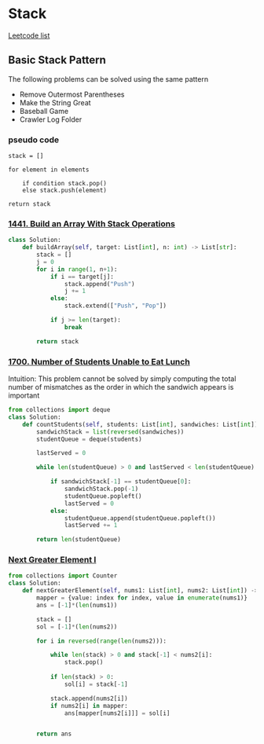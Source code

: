 # Stack

[Leetcode list](https://leetcode.com/problem-list/stack/)

## Basic Stack Pattern

The following problems can be solved using the same pattern 

- Remove Outermost Parentheses
- Make the String Great
- Baseball Game
- Crawler Log Folder

### pseudo code

```
stack = []

for element in elements

    if condition stack.pop()
    else stack.push(element)

return stack
```

### [1441. Build an Array With Stack Operations](https://leetcode.com/problems/build-an-array-with-stack-operations/description/?envType=problem-list-v2&envId=stack)

```python
class Solution:
    def buildArray(self, target: List[int], n: int) -> List[str]:
        stack = []
        j = 0
        for i in range(1, n+1):
            if i == target[j]:
                stack.append("Push")
                j += 1
            else:
                stack.extend(["Push", "Pop"])

            if j >= len(target):
                break

        return stack
```

### [1700. Number of Students Unable to Eat Lunch](https://leetcode.com/problems/number-of-students-unable-to-eat-lunch/description/?envType=problem-list-v2&envId=stack)

Intuition: This problem cannot be solved by simply computing the total number of mismatches as the order in which the sandwich appears is important

```python
from collections import deque
class Solution:
    def countStudents(self, students: List[int], sandwiches: List[int]) -> int:
        sandwichStack = list(reversed(sandwiches))
        studentQueue = deque(students)

        lastServed = 0

        while len(studentQueue) > 0 and lastServed < len(studentQueue):

            if sandwichStack[-1] == studentQueue[0]:
                sandwichStack.pop(-1)
                studentQueue.popleft()
                lastServed = 0
            else:
                studentQueue.append(studentQueue.popleft())
                lastServed += 1

        return len(studentQueue)
```

### [Next Greater Element I](https://leetcode.com/problems/next-greater-element-i/description/?envType=problem-list-v2&envId=stack)

```python
from collections import Counter
class Solution:
    def nextGreaterElement(self, nums1: List[int], nums2: List[int]) -> List[int]:
        mapper = {value: index for index, value in enumerate(nums1)}
        ans = [-1]*(len(nums1))

        stack = []
        sol = [-1]*(len(nums2))

        for i in reversed(range(len(nums2))):

            while len(stack) > 0 and stack[-1] < nums2[i]:
                stack.pop()
            
            if len(stack) > 0:
                sol[i] = stack[-1]

            stack.append(nums2[i])
            if nums2[i] in mapper:
                ans[mapper[nums2[i]]] = sol[i]


        return ans
```
